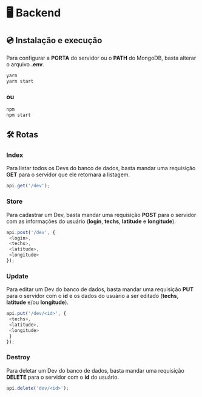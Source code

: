 # 🖥️ Backend

## 💿 Instalação e execução

Para configurar a **PORTA** do servidor ou o **PATH** do MongoDB, basta alterar o arquivo **.env**.

```bash
yarn
yarn start
```

### ou

```bash
npm
npm start
```

## 🛠️ Rotas

### Index

Para listar todos os Devs do banco de dados, basta mandar uma requisição **GET** para o servidor que ele retornara a listagem.

```javascript
api.get('/dev');
```

### Store

Para cadastrar um Dev, basta mandar uma requisição **POST** para o servidor com as informações do usuário (**login**, **techs**, **latitude** e **longitude**).

```javascript
api.post('/dev', {
 <login>,
 <techs>,
 <latitude>,
 <longitude>
});
```

### Update

Para editar um Dev do banco de dados, basta mandar uma requisição **PUT** para o servidor com o **id** e os dados do usuário a ser editado (**techs**, **latitude** e/ou **longitude**).

```javascript
api.put('/dev/<id>', {
 <techs>,
 <latitude>,
 <longitude>
 }
});
```

### Destroy

Para deletar um Dev do banco de dados, basta mandar uma requisição **DELETE** para o servidor com o **id** do usuário.

```javascript
api.delete('dev/<id>');
```
